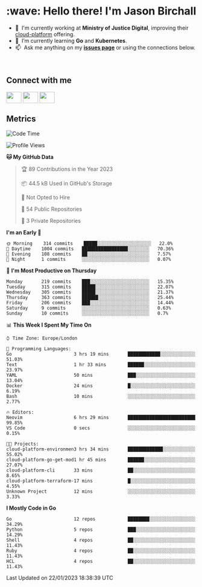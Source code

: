 <h1 align="left" id="jason-title">:wave: Hello there! I'm Jason Birchall</h1>

- :office: &nbsp;I'm currently working at **Ministry of Justice Digital**, improving their [cloud-platform](https://github.com/ministryofjustice/cloud-platform) offering.
- :seedling: &nbsp;I’m currently learning **Go** and **Kubernetes**.
- :mailbox: &nbsp;Ask me anything on my **[issues page]** or using the connections below.


<br>

<h2>Connect with me</h2>
<p>
<a href="https://twitter.com/jsonBirchall" target="blank"><img align="center" src="https://cdn.jsdelivr.net/npm/simple-icons@3.0.1/icons/twitter.svg" alt="" height="30" width="40" /></a>
<a href="https://keybase.io/json0" target="blank"><img align="center" src="https://cdn.jsdelivr.net/npm/simple-icons@3.0.1/icons/keybase.svg" alt="" height="30" width="40" /></a>
<a href="https://www.reddit.com/user/kakorate" target="blank"><img align="center" src="https://cdn.jsdelivr.net/npm/simple-icons@3.0.1/icons/reddit.svg" alt="" height="30" width="40" /></a>
</p>

<h2>Metrics</h2>

<!--START_SECTION:waka-->
![Code Time](http://img.shields.io/badge/Code%20Time-911%20hrs%2051%20mins-blue)

![Profile Views](http://img.shields.io/badge/Profile%20Views-6-blue)

**🐱 My GitHub Data** 

> 🏆 89 Contributions in the Year 2023
 > 
> 📦 44.5 kB Used in GitHub's Storage 
 > 
> 🚫 Not Opted to Hire
 > 
> 📜 54 Public Repositories 
 > 
> 🔑 3 Private Repositories  
 > 
**I'm an Early 🐤** 

```text
🌞 Morning    314 commits    █████░░░░░░░░░░░░░░░░░░░░   22.0% 
🌆 Daytime    1004 commits   █████████████████░░░░░░░░   70.36% 
🌃 Evening    108 commits    ██░░░░░░░░░░░░░░░░░░░░░░░   7.57% 
🌙 Night      1 commits      ░░░░░░░░░░░░░░░░░░░░░░░░░   0.07%

```
📅 **I'm Most Productive on Thursday** 

```text
Monday       219 commits    ███░░░░░░░░░░░░░░░░░░░░░░   15.35% 
Tuesday      315 commits    █████░░░░░░░░░░░░░░░░░░░░   22.07% 
Wednesday    305 commits    █████░░░░░░░░░░░░░░░░░░░░   21.37% 
Thursday     363 commits    ██████░░░░░░░░░░░░░░░░░░░   25.44% 
Friday       206 commits    ███░░░░░░░░░░░░░░░░░░░░░░   14.44% 
Saturday     9 commits      ░░░░░░░░░░░░░░░░░░░░░░░░░   0.63% 
Sunday       10 commits     ░░░░░░░░░░░░░░░░░░░░░░░░░   0.7%

```


📊 **This Week I Spent My Time On** 

```text
⌚︎ Time Zone: Europe/London

💬 Programming Languages: 
Go                       3 hrs 19 mins       ████████████░░░░░░░░░░░░░   51.03% 
Text                     1 hr 33 mins        ██████░░░░░░░░░░░░░░░░░░░   23.97% 
YAML                     50 mins             ███░░░░░░░░░░░░░░░░░░░░░░   13.04% 
Docker                   24 mins             █░░░░░░░░░░░░░░░░░░░░░░░░   6.19% 
Bash                     10 mins             ░░░░░░░░░░░░░░░░░░░░░░░░░   2.77%

🔥 Editors: 
Neovim                   6 hrs 29 mins       █████████████████████████   99.85% 
VS Code                  0 secs              ░░░░░░░░░░░░░░░░░░░░░░░░░   0.15%

🐱‍💻 Projects: 
cloud-platform-environmen3 hrs 34 mins       █████████████░░░░░░░░░░░░   55.02% 
cloud-platform-go-get-mod1 hr 45 mins        ██████░░░░░░░░░░░░░░░░░░░   27.07% 
cloud-platform-cli       33 mins             ██░░░░░░░░░░░░░░░░░░░░░░░   8.65% 
cloud-platform-terraform-17 mins             █░░░░░░░░░░░░░░░░░░░░░░░░   4.55% 
Unknown Project          12 mins             ░░░░░░░░░░░░░░░░░░░░░░░░░   3.33%

```

**I Mostly Code in Go** 

```text
Go                       12 repos            ████████░░░░░░░░░░░░░░░░░   34.29% 
Python                   5 repos             ███░░░░░░░░░░░░░░░░░░░░░░   14.29% 
Shell                    4 repos             ██░░░░░░░░░░░░░░░░░░░░░░░   11.43% 
Ruby                     4 repos             ██░░░░░░░░░░░░░░░░░░░░░░░   11.43% 
HCL                      4 repos             ██░░░░░░░░░░░░░░░░░░░░░░░   11.43%

```



 Last Updated on 22/01/2023 18:38:39 UTC
<!--END_SECTION:waka-->

<!-- links -->

[issues page]: https://github.com/jasonBirchall/jasonBirchall/issues "jasonBirchall/issues"
